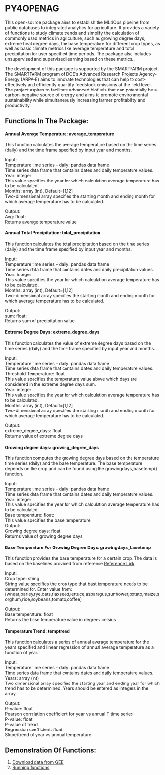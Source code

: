 # PY4OPENAG

This open-source package aims to establish the ML4Ops pipeline from public databases to integrated analytics for agriculture. It provides  a variety of functions  to study climate trends and simplify the calculation of commonly used metrics in agriculture, such as growing degree days, extreme heat degree days, the base temperature for different crop types, as well as basic climate metrics like average temperature and total precipitation for user specified time periods. The package also includes unsupervised and supervised learning based on these metrics. . 

The development of this package is supported by the SMARTFARM project. The SMARTFARM program of DOE’s Advanced Research Projects Agency-Energy (ARPA-E) aims to innovate technologies that can help to cost-effectively and efficiently quantify feedstock emissions at the field level. The project aspires to facilitate advanced biofuels that can potentially be a carbon-negative source of energy and aims to promote environmental sustainability while simultaneously increasing farmer profitability and productivity. 


## Functions In The Package:

#### Annual Average Temperature: average_temperature
 
This function calculates the average temperature based on the time series (daily) and the time frame specified by input year and months.    
 
Input: \
Temperature time series - daily: pandas data frame \
Time series data frame that contains dates and daily temperature values. \
Year: integer \
This value specifies the year for which calculation average temperature has to be calculated. \
Months: array (int), Default=[1,12]\
Two-dimensional array specifies the starting month and ending month for which average temperature has to be calculated.
 
Output:\
Avg: float:\
Returns average temperature value
 
 
#### Annual Total Precipitation: total_precipitation
 
This function calculates the total precipitation based on the time series (daily) and the time frame specified by input year and months.    
 
Input: \
Temperature time series - daily: pandas data frame \
Time series data frame that contains dates and daily precipitation values. \
Year: integer\
This value specifies the year for which calculation average temperature has to be calculated. \
Months: array (int), Default=[1,12]\
Two-dimensional array specifies the starting month and ending month for which average temperature has to be calculated.
 
Output:\
sum: float:\
Returns sum of precipitation value
 
 
#### Extreme Degree Days: extreme_degree_days
 
This function calculates the value of extreme degree days based on the time series (daily) and the time frame specified by input year and months.    
 
Input: \
Temperature time series - daily: pandas data frame \
Time series data frame that contains dates and daily temperature values. <br> 
Threshold Temperature: float \
This value specifies the temperature value above which days are considered in the extreme degree days sum.\
Year: integer\
This value specifies the year for which calculation average temperature has to be calculated. \
Months: array (int), Default=[1,12]\
Two-dimensional array specifies the starting month and ending month for which average temperature has to be calculated.
 
Output:\
extreme_degree_days: float \
Returns value of extreme degree days
 
#### Growing degree days: growing_degree_days
 
This function computes the growing degree days based on the temperature time series (daily) and the base temperature. The base temperature depends on the crop and can be found using the growingdays_basetemp() function.
 
Input: \
Temperature time series - daily: pandas data frame \
Time series data frame that contains dates and daily temperature values. \
Year: integer \
This value specifies the year for which calculation average temperature has to be calculated. \
Base temperature: float:\
This value specifies the base temperature \
Output: \
Growing degree days: float\
Returns value of growing degree days
 
#### Base Temperature For Growing Degree Days: growingdays_basetemp 
 
This function provides the base temperature for a certain crop. The data is based on the baselines provided from reference [Reference Link](https://en.wikipedia.org/wiki/Growing_degree-day).
 
Input: \
Crop type: string \
String value specifies the crop type that bast temperature needs to be determined for. Enter value from: [wheat,barley,rye,oats,flaxseed,lettuce,asparagus,sunflower,potato,maize,sorghum,rice,soybeans,tomato,coffee] 
 
Output: \
Base temperature: float \
Returns the base temperature value in degrees celsius
 
#### Temperature Trend: temptrend
 
This function calculates a series of annual average temperature for the years specified and linear regression of annual average temperature as a function of year. 
 
Input: \
Temperature time series - daily: pandas data frame \
Time series data frame that contains dates and daily temperature values. \
Years: array (int)\
Two dimensional array specifies the starting year and ending year for which trend has to be determined. Years should be entered as integers in the array.
 
Output:\
R-value: float\
Pearson correlation coefficient for year vs annual T time series\
P-value: float\
P-value of trend\
Regression coefficient: float\
Slope/trend of year vs annual temperature

## Demonstration Of Functions:

1. [Download data from GEE](https://colab.research.google.com/drive/1hjUK8Dm66VqoQkbXcvv-405CT4wGDuPL)
2. [Running functions](https://colab.research.google.com/drive/12RtHj3OmjxfOxZadWmA93v9vXr8bYqV6)

